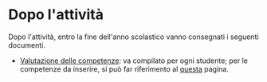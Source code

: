 # Dopo l'attività
Dopo l'attività, entro la fine dell'anno scolastico vanno consegnati i seguenti documenti.

- [Valutazione delle competenze](./assets/valut.competenze.odt): va compilato per ogni studente; per le competenze da inserire, si può far riferimento al [questa](./competenze.md) pagina.

